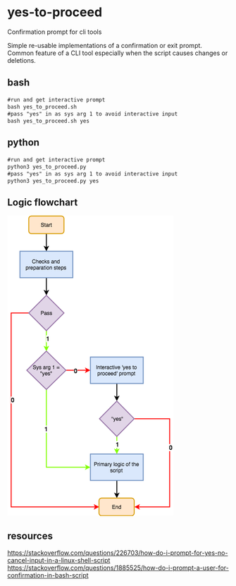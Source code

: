 # yes-to-proceed
Confirmation prompt for cli tools

Simple re-usable implementations of a confirmation or exit prompt.  
Common feature of a CLI tool especially when the script causes changes or deletions.   

## bash
```
#run and get interactive prompt
bash yes_to_proceed.sh
#pass "yes" in as sys arg 1 to avoid interactive input
bash yes_to_proceed.sh yes
```

## python
```
#run and get interactive prompt
python3 yes_to_proceed.py
#pass "yes" in as sys arg 1 to avoid interactive input
python3 yes_to_proceed.py yes
```

## Logic flowchart
![logic flowchart](/diagram/yes_to_proceed.png)

## resources
https://stackoverflow.com/questions/226703/how-do-i-prompt-for-yes-no-cancel-input-in-a-linux-shell-script  
https://stackoverflow.com/questions/1885525/how-do-i-prompt-a-user-for-confirmation-in-bash-script  